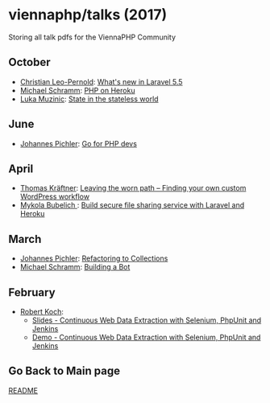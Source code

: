 viennaphp/talks (2017)
================

Storing all talk pdfs for the ViennaPHP Community

October
-----
* [Christian Leo-Pernold](https://mazedlx.net): [What's new in Laravel 5.5](../201710/whats-new-in-laravel-5-5.pdf)
* [Michael Schramm](https://blog.ms07.at): [PHP on Heroku](../201710/php-on-heroku.pdf)
* [Luka Muzinic](https://luka.muzinic.net): [State in the stateless world](../201710/viennaphp-statemachines.pdf)

June
-----
* [Johannes Pichler](https://johannespichler.com): [Go for PHP devs](../201706/go-for-php-devs.pdf)


April
-----

* [Thomas Kräftner](): [Leaving the worn path – Finding your own custom WordPress workflow](http://kraftner.com/talks/leaving-the-worn-path/#/)
* [Mykola Bubelich ](): [Build secure file sharing service with Laravel and Heroku](../201704/01_cryptoesel-slides-viennaphp.pdf)


March
-----

* [Johannes Pichler](https://johannespichler.com): [Refactoring to Collections](../201703/01_refactoring-to-collections.pdf)
* [Michael Schramm](https://www.gosepp.com): [Building a Bot](../201703/03_building-a-bot.pdf)


February
--------

* [Robert Koch](https://www.e-2.at/en/jobs/):
    * [Slides - Continuous Web Data Extraction with Selenium, PhpUnit and Jenkins](../201702/01_continuous-web-data-extraction-talk.pdf)
    * [Demo - Continuous Web Data Extraction with Selenium, PhpUnit and Jenkins](../201702/02_continuous-web-data-extraction-demo.zip)


## Go Back to Main page

[README](../README.md)

